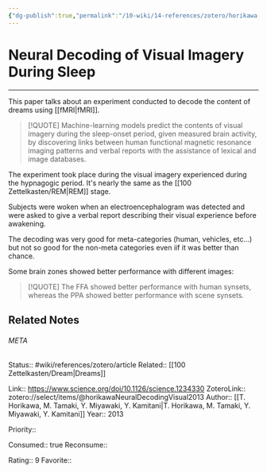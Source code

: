 ```yaml
---
{"dg-publish":true,"permalink":"/10-wiki/14-references/zotero/horikawa-neural-decoding-visual2013/","tags":["wiki/references/article"]}
---
```


# Neural Decoding of Visual Imagery During Sleep
---
This paper talks about an experiment conducted to decode the content of dreams using [[fMRI\|fMRI]].

> [!QUOTE]
> Machine-learning models predict the contents of visual imagery during the sleep-onset period, given measured brain activity, by discovering links between human functional magnetic resonance imaging patterns and verbal reports with the assistance of lexical and image databases.

The experiment took place during the visual imagery experienced during the hypnagogic period. It's nearly the same as the [[100 Zettelkasten/REM\|REM]] stage.

Subjects were woken when an electroencephalogram was detected and were asked to give a verbal report describing their visual experience before awakening.

The decoding was very good for meta-categories (human, vehicles, etc...) but not so good for the non-meta categories even iif it was better than chance.

Some brain zones showed better performance with different images:

> [!QUOTE]
> The FFA showed better performance with human synsets, whereas the PPA showed better performance with scene synsets.

## Related Notes




###### META
Status:: #wiki/references/zotero/article
Related:: [[100 Zettelkasten/Dream\|Dreams]]

Link:: https://www.science.org/doi/10.1126/science.1234330
ZoteroLink:: zotero://select/items/@horikawaNeuralDecodingVisual2013
Author:: [[T. Horikawa, M. Tamaki, Y. Miyawaki, Y. Kamitani\|T. Horikawa, M. Tamaki, Y. Miyawaki, Y. Kamitani]]
Year:: 2013

Priority:: 

Consumed:: true
Reconsume:: 

Rating:: 9
Favorite:: 
